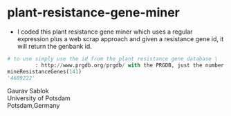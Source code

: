# plant-resistance-gene-miner

- I coded this plant resistance gene miner which uses a regular expression plus a web scrap approach and given a resistance gene id, it will return the genbank id.

```python
# to use simply use the id from the plant resistance gene database \
         : http://www.prgdb.org/prgdb/ with the PRGDB, just the number
mineResistanceGenes(141)
'4689222'
```

Gaurav Sablok \
University of Potsdam \
Potsdam,Germany 

